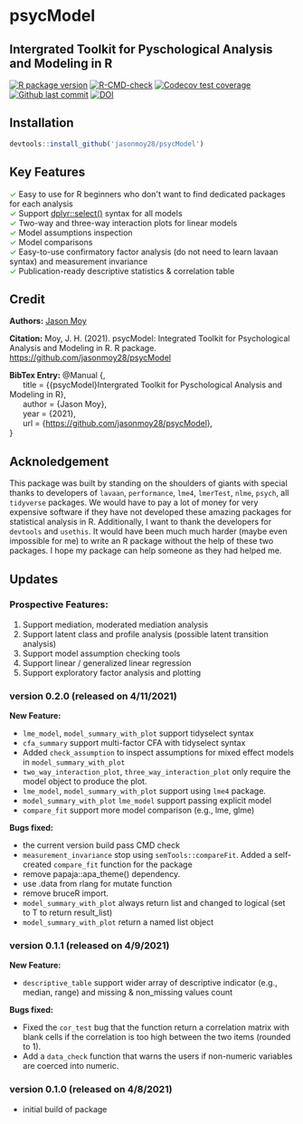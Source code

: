 # psycModel
## Intergrated Toolkit for Pyschological Analysis and Modeling in R

<!-- badges: start -->
[![R package version](https://img.shields.io/github/r-package/v/jasonmoy28/psycModel)]()
[![R-CMD-check](https://github.com/jasonmoy28/psycModel/workflows/R-CMD-check/badge.svg)](https://github.com/jasonmoy28/psycModel/actions)
[![Codecov test coverage](https://codecov.io/gh/jasonmoy28/psycModel/branch/master/graph/badge.svg)](https://codecov.io/gh/jasonmoy28/psycModel?branch=master)
[![Github last commit](https://img.shields.io/github/last-commit/jasonmoy28/psycModel)]()
[![DOI](https://zenodo.org/badge/355611696.svg)](https://doi.org/10.5281/zenodo.4671947)

<!-- badges: end -->

## Installation
```R
devtools::install_github('jasonmoy28/psycModel')
```
## Key Features
<span style="color:#009900">✓</span> Easy to use for R beginners who don't want to find dedicated packages for each analysis  
<span style="color:#009900">✓</span> Support [dplyr::select()](https://dplyr.tidyverse.org/reference/select.html) syntax for all models   
<span style="color:#009900">✓</span> Two-way and three-way interaction plots for linear models  
<span style="color:#009900">✓</span> Model assumptions inspection  
<span style="color:#009900">✓</span> Model comparisons  
<span style="color:#009900">✓</span> Easy-to-use confirmatory factor analysis (do not need to learn lavaan syntax) and measurement invariance  
<span style="color:#009900">✓</span> Publication-ready descriptive statistics & correlation table 

## Credit
**Authors:** [Jason Moy](https://jasonmoy.us)

**Citation:** Moy, J. H. (2021). psycModel: Integrated Toolkit for Psychological Analysis and Modeling in R. R package. https://github.com/jasonmoy28/psycModel


**BibTex Entry:**
  @Manual {,  
&nbsp;&nbsp;&nbsp;&nbsp;&nbsp;&nbsp;title = {{psycModel}Intergrated Toolkit for Pyschological Analysis and Modeling in R},  
&nbsp;&nbsp;&nbsp;&nbsp;&nbsp;&nbsp;author = {Jason Moy},  
&nbsp;&nbsp;&nbsp;&nbsp;&nbsp;&nbsp;year = {2021},  
&nbsp;&nbsp;&nbsp;&nbsp;&nbsp;&nbsp;url = {https://github.com/jasonmoy28/psycModel},  
  }

## Acknoledgement
This package was built by standing on the shoulders of giants with special thanks to developers of `lavaan`, `performance`, `lme4`, `lmerTest`, `nlme`, `psych`, all `tidyverse` packages. We would have to pay a lot of money for very expensive software if they have not developed these amazing packages for statistical analysis in R. Additionally, I want to thank the developers for `devtools` and `usethis`. It would have been much much harder (maybe even impossible for me) to write an R package without the help of these two packages. I hope my package can help someone as they had helped me. 

## Updates
### Prospective Features: 
1. Support mediation, moderated mediation analysis
2. Support latent class and profile analysis (possible latent transition analysis)
3. Support model assumption checking tools
4. Support linear / generalized linear regression
5. Support exploratory factor analysis and plotting 

### version 0.2.0 (released on 4/11/2021)
**New Feature:**
* `lme_model`, `model_summary_with_plot` support tidyselect syntax 
* `cfa_summary` support multi-factor CFA with tidyselect syntax 
* Added `check_assumption` to inspect assumptions for mixed effect models in `model_summary_with_plot`
* `two_way_interaction_plot`, `three_way_interaction_plot` only require the model object to produce the plot.
* `lme_model`, `model_summary_with_plot` support using `lme4` package. 
* `model_summary_with_plot` `lme_model` support passing explicit model
* `compare_fit` support more model comparison (e.g., lme, glme)

**Bugs fixed:**
* the current version build pass CMD check 
* `measurement_invariance` stop using `semTools::compareFit`. Added a self-created `compare_fit` function for the package
* remove papaja::apa_theme() dependency.
* use .data from rlang for mutate function
* remove bruceR import.
* `model_summary_with_plot` always return list and changed to logical (set to T to return result_list)
* `model_summary_with_plot` return a named list object

### version 0.1.1 (released on 4/9/2021)
**New Feature:**
* `descriptive_table` support wider array of descriptive indicator (e.g., median, range) and missing & non_missing values count

**Bugs fixed:**
* Fixed the `cor_test` bug that the function return a correlation matrix with blank cells if the correlation is too high between the two items (rounded to 1).
* Add a `data_check` function that warns the users if non-numeric variables are coerced into numeric.

### version 0.1.0 (released on 4/8/2021)
* initial build of package
